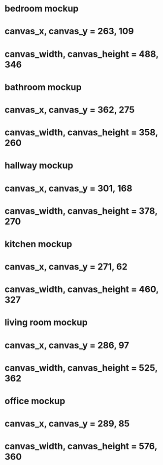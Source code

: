 # bedroom mockup 
# canvas_x, canvas_y = 263, 109 
# canvas_width, canvas_height = 488, 346

# bathroom mockup
# canvas_x, canvas_y = 362, 275
# canvas_width, canvas_height = 358, 260 

# hallway mockup
# canvas_x, canvas_y = 301, 168 
# canvas_width, canvas_height = 378, 270

# kitchen mockup
# canvas_x, canvas_y = 271, 62
# canvas_width, canvas_height = 460, 327

# living room mockup
# canvas_x, canvas_y = 286, 97 
# canvas_width, canvas_height = 525, 362

# office mockup
# canvas_x, canvas_y = 289, 85
# canvas_width, canvas_height = 576, 360